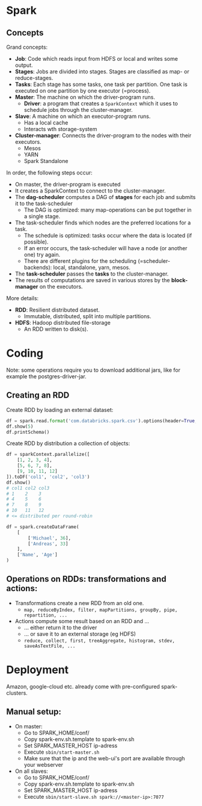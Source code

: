 # Spark

## Concepts

Grand concepts:
- **Job**: Code which reads input from HDFS or local and writes some output.
- **Stages**: Jobs are divided into stages. Stages are classified as map- or reduce-stages.
- **Tasks**: Each stage has some tasks, one task per partition. One task is executed on one partition by one executor (=process).
- **Master**: The machine on which the driver-program runs.
    - **Driver**: a program that creates a `SparkContext` which it uses to schedule jobs through the cluster-manager.
- **Slave**: A machine on which an executor-program runs.
    - Has a local cache 
    - Interacts wth storage-system
- **Cluster-manager**: Connects the driver-program to the nodes with their executors.
    - Mesos
    - YARN
    - Spark Standalone


In order, the following steps occur:
- On master, the driver-program is executed
- It creates a SparkContext to connect to the cluster-manager.
- The **dag-scheduler** computes a DAG of **stages** for each job and submits it to the task-scheduler
    - The DAG is optimized: many map-operations can be put together in a single stage.
- The task-scheduler finds which nodes are the preferred locations for a task.
    - The schedule is optimized: tasks occur where the data is located (if possible).
    - If an error occurs, the task-scheduler will have a node (or another one) try again.
    - There are different plugins for the scheduling (=scheduler-backends): local, standalone, yarn, mesos.
- The **task-scheduler** passes the **tasks** to the cluster-manager.
- The results of computations are saved in various stores by the **block-manager** on the executors.



More details:
- **RDD**: Resilient distributed dataset.
    - Immutable, distributed, split into multiple partitions.
- **HDFS**: Hadoop distributed file-storage
    - An RDD written to disk(s).



# Coding

Note: some operations require you to download additional jars, like for example the postgres-driver-jar.

## Creating an RDD

Create RDD by loading an external dataset:
```python
df = spark.read.format('com.databricks.spark.csv').options(header=True, inferschema=True).load("/home/michael/data.csv", header=True)
df.show(5)
df.printSchema()
```

Create RDD by distribution a collection of objects:
```python
df = sparkContext.parallelize([
    [1, 2, 3, 4],
    [5, 6, 7, 8],
    [9, 10, 11, 12]
]).toDF('col1', 'col2', 'col3')
df.show()
# col1 col2 col3  
# 1    2    3
# 4    5    6
# 7    8    9
# 10   11   12
# <= distributed per round-robin
```

```python
df = spark.createDataFrame(
    [
        ['Michael', 36],
        ['Andreas', 33]
    ],
    ['Name', 'Age']
)
```

## Operations on RDDs: transformations and actions:
- Transformations create a new RDD from an old one.
    - `map, reduceByIndex, filter, mapPartitions, groupBy, pipe, repartition, ...`
- Actions compute some result based on an RDD and ...
    - ... either return it to the driver
    - ... or save it to an external storage (eg HDFS)
    - `reduce, collect, first, treeAggregate, histogram, stdev, saveAsTextFile, ...`




# Deployment
Amazon, google-cloud etc. already come with pre-configured spark-clusters.

## Manual setup:
- On master:
    - Go to SPARK_HOME/conf/
    - Copy spark-env.sh.template to spark-env.sh
    - Set SPARK_MASTER_HOST ip-adress
    - Execute `sbin/start-master.sh`
    - Make sure that the ip and the web-ui's port are available through your webserver
- On all slaves:
    - Go to SPARK_HOME/conf/
    - Copy spark-env.sh.template to spark-env.sh
    - Set SPARK_MASTER_HOST ip-adress
    - Execute `sbin/start-slave.sh spark://<master-ip>:7077`

